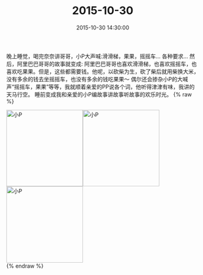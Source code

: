 ﻿---
title: "2015-10-30"
date: 2015-10-30 14:30:00
tags: 文字
categories: 妈妈
---
晚上睡觉，喝完奈奈讲哥哥，小P大声喊:滑滑梯，果果，摇摇车…
各种要求…
然后，阿里巴巴哥哥的故事就变成:
阿里巴巴哥哥也喜欢滑滑梯，也喜欢摇摇车，也喜欢吃果果。但是，这些都需要钱。他呢，以砍柴为生，砍了柴后就用柴换大米，没有多余的钱去坐摇摇车，也没有多余的钱吃果果～
偶尔还会掺杂小P的大喊声“摇摇车，果果”等等，我就顺着亲爱的PP说各个词，他听得津津有味，我讲的天马行空。
睡前变成我和亲爱的小P编故事讲故事听故事的欢乐时光。
{% raw %}
<div style="width:500 px">
<div style="float:left; width:100 px"><img src="/images/微信图片_20171011164439.jpg" width="200" alt="小P"></div>
<div style="float:left; width:100 px"><img src="/images/微信图片_20171011164502.jpg" width="200" alt="小P"></div>
<div style="float:left; width:100 px"><img src="/images/微信图片_20171011164512.jpg" width="200" alt="小P"></div>
<div style="clear:both"></div>
</div>
{% endraw %}